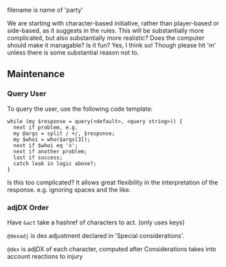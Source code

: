 filename is name of 'party'

We are starting with character-based initiative, rather than player-based or
side-based, as it suggests in the rules.  This will be substantially more
complicated, but also substantially more realistic?
Does the computer should make it managable?  Is it fun?
Yes, I think so!  Though please hit 'm' unless there is some substantial reason not to.

## Maintenance

### Query User

To query the user, use the following code template:

```
while (my $response = query(<default>, <query string>)) {
  next if problem, e.g.
  my @args = split / +/, $response;
  my $whoi = who($args[3]);
  next if $whoi eq 'x';
  next if another problem;
  last if success;
  catch leak in logic above?;
}
```

Is this too complicated?  It allows great flexibility in the interpretation of the response.  e.g. ignoring spaces and the like.

### adjDX Order

Have `&act` take a hashref of characters to act. (only uses keys)

`@dexadj` is dex adjustment declared in 'Special considerations'.

`@dex` is adjDX of each character, computed after Considerations
takes into account reactions to injury

